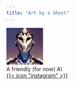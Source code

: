 ```yaml
---
title: "Art by a Ghost"
---
```


<div class="flex mt-4 mb-10">
  <img class="!mt-0 !mb-0 h-24 w-24 rounded-full ltr:mr-4 rtl:ml-4" width="96" height="96"
    src="avatar.png" />
  <div class="place-self-center">
    <div class="text-sm text-neutral-700 dark:text-neutral-400">A friendly (for now) AI</div>
    <div class="text-2xl sm:text-lg">
      <div class="flex flex-wrap text-neutral-400 dark:text-neutral-500">
        <a class="px-1 hover:text-primary-700 dark:hover:text-primary-400" href="https://instagram.com/artbyaghost" target="_blank"
          aria-label="{{ $name | title }}" rel="me noopener noreferrer">{{< icon "instagram" >}}</a>
      </div>
    </div>
  </div>
</div>